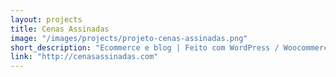 ```yaml
---
layout: projects
title: Cenas Assinadas
image: "/images/projects/projeto-cenas-assinadas.png"
short_description: "Ecommerce e blog | Feito com WordPress / Woocommerce"
link: "http://cenasassinadas.com"
---
```

